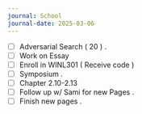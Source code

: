 ```yaml
---
journal: School
journal-date: 2025-03-06
---
```

- [ ] Adversarial Search ( 20 ) .
- [ ] Work on Essay
- [ ] Enroll in WINL301 ( Receive code ) 
- [ ] Symposium . 
- [ ] Chapter 2.10-2.13
- [ ] Follow up w/ Sami for new Pages .
- [ ] Finish new pages .